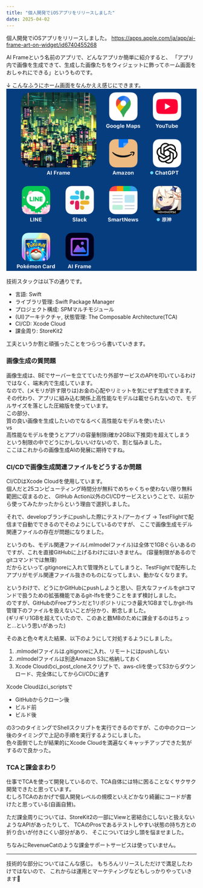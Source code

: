 ```yaml
---
title: "個人開発でiOSアプリをリリースしました"
date: 2025-04-02
---
```


個人開発でiOSアプリをリリースしました。
https://apps.apple.com/ja/app/ai-frame-art-on-widget/id6740455268

AI Frameという名前のアプリで、どんなアプリか簡単に紹介すると、
「アプリ内で画像を生成できて、生成した画像たちをウィジェットに飾ってホーム画面をおしゃれにできる」というものです。

↓ こんなふうにホーム画面をなんかええ感じにできます。
![iPhoneのホーム画面](../../assets/diary/2025-04-02/2025-04-02-01.jpg)

技術スタックは以下の通りです。
- 言語: Swift
- ライブラリ管理: Swift Package Manager
- プロジェクト構成: SPMマルチモジュール
- (UI)アーキテクチャ, 状態管理: The Composable Architecture(TCA)
- CI/CD: Xcode Cloud
- 課金周り: StoreKit2

工夫というか割と頑張ったことをつらつら書いていきます。

### 画像生成の質問題
画像生成は、BEでサーバーを立てていたり外部サービスのAPIを叩いているわけではなく、端末内で生成しています。<br>
なので、(メモリが許す限りは)お金の心配やリミットを気にせず生成できます。<br>
その代わり、アプリに組み込む関係上高性能なモデルは載せられないので、モデルサイズを落とした圧縮版を使っています。<br>
この部分、<br>
質の良い画像を生成したいのでなるべく高性能なモデルを使いたい<br>
vs<br>
高性能なモデルを使うとアプリの容量制限(確か2GB以下推奨)を超えてしまう<br>
という制限の中でどうにかしないいけないので、割と悩みました。<br>
ここはこれからの画像生成AIの発展に期待ですね。

### CI/CDで画像生成関連ファイルをどうするか問題
CI/CDはXcode Cloudを使用しています。<br>
個人だと25コンピューティング時間分が無料でめちゃくちゃ使わない限り無料範囲に収まるのと、
GitHub Action以外のCI/CDサービスということで、以前から使ってみたかったからという理由で選択しました。

それで、developブランチにpushした際にテスト/アーカイブ -> TestFlightで配信まで自動でできるのでそのようにしているのですが、
ここで画像生成モデル関連ファイルの存在が問題になりました。

というのも、モデル関連ファイル(.mlmodelファイル)は全体で1GBぐらいあるのですが、これを直接GitHubに上げるわけにはいきません。
(容量制限があるのでgitコマンドでは無理)<br>
だからといって.gitignoreに入れて管理外としてしまうと、TestFlightで配布したアプリがモデル関連ファイル抜きのものになってしまい、動かなくなります。

というわけで、どうにかGitHubにpushしようと思い、巨大なファイルをgitコマンドで扱うための拡張機能であるgit-lfsを使うことをまず検討しました。<br>
のですが、GitHubのFreeプランだと1リポジトリにつき最大1GBまでしかgit-lfs管理下のファイルを扱えないことが分かり、断念しました。<br>
(ギリギリ1GBを超えていたので、このあと数MBのために課金するのはちょっと...という思いがあった)

そのあと色々考えた結果、以下のようにして対処するようにしました。
1. .mlmodelファイルは.gitignoreに入れ、リモートにはpushしない
2. .mlmodelファイルは別途Amazon S3に格納しておく
3. Xcode Cloudのci_post_cloneスクリプトで、aws-cliを使ってS3からダウンロード、完全体にしてからCI/CDに通す

Xcode Cloudはci_scriptsで
- GitHubからクローン後
- ビルド前
- ビルド後

の3つのタイミングでShellスクリプトを実行できるのですが、この中のクローン後のタイミングで上記の手順を実行するようにしました。<br>
色々面倒でしたが結果的にXcode Cloudを満遍なくキャッチアップできた気がするので良かった。

### TCAと課金まわり
仕事でTCAを使って開発しているので、TCA自体には特に困ることなくサクサク開発できたと思っています。<br>
むしろTCAのおかげで個人開発レベルの規模といえどかなり綺麗にコードが書けたと思っている(自画自賛)。

ただ課金周りについては、StoreKit2の一部にViewと密結合にしないと扱えないようなAPIがあったりして、
TCAのProsであるテストしやすい状態の持ち方との折り合いが付きにくい部分があり、
そこについては少し頭を悩ませました。

ちなみにRevenueCatのような課金サポートサービスは使っていません。

---
技術的な部分についてはこんな感じ。
もちろんリリースしただけで満足したわけではないので、
これからは運用とマーケティングなどもしっかりやっていきます💪
